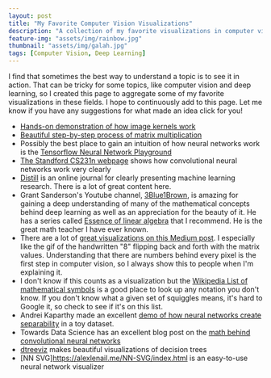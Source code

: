 ```yaml
---
layout: post
title: "My Favorite Computer Vision Visualizations"
description: "A collection of my favorite visualizations in computer vision and deep learning"
feature-img: "assets/img/rainbow.jpg"
thumbnail: "assets/img/galah.jpg"
tags: [Computer Vision, Deep Learning]
---
```


I find that sometimes the best way to understand a topic is to see it in action. That can be tricky for some topics, like computer vision and deep learning, so I created this page to aggregate some of my favorite visualizations in these fields. I hope to continuously add to this page. Let me know if you have any suggestions for what made an idea click for you!


* [Hands-on demonstration of how image kernels work](https://setosa.io/ev/image-kernels/)
* [Beautiful step-by-step process of matrix multiplication](http://matrixmultiplication.xyz)
* Possibly the best place to gain an intuition of how neural networks work is the [Tensorflow Neural Network Playground](https://playground.tensorflow.org/)
* [The Standford CS231n webpage](https://cs231n.github.io/convolutional-networks/) shows how convolutional neural networks work very clearly
* [Distill](https://distill.pub/) is an online journal for clearly presenting machine learning research. There is a lot of great content here.
* Grant Sanderson's Youtube channel, [3Blue1Brown](https://www.youtube.com/channel/UCYO_jab_esuFRV4b17AJtAw), is amazing for gaining a deep understanding of many of the mathematical concepts behind deep learning as well as an appreciation for the beauty of it. He has a series called [Essence of linear algebra](https://www.youtube.com/watch?v=fNk_zzaMoSs&list=PLZHQObOWTQDPD3MizzM2xVFitgF8hE_ab) that I recommend. He is the great math teacher I have ever known.
* There are a lot of [great visualizations on this Medium post](https://medium.com/@ageitgey/machine-learning-is-fun-part-3-deep-learning-and-convolutional-neural-networks-f40359318721). I especially like the gif of the handwritten "8" flipping back and forth with the matrix values. Understanding that there are numbers behind every pixel is the first step in computer vision, so I always show this to people when I'm explaining it.
* I don't know if this counts as a visualization but the [Wikipedia List of mathematical symbols](https://en.wikipedia.org/wiki/List_of_mathematical_symbols) is a good place to look up any notation you don't know. If you don't know what a given set of squiggles means, it's hard to Google it, so check to see if it's on this list.
* Andrei Kaparthy made an excellent [demo of how neural networks create separability](https://cs.stanford.edu/people/karpathy/convnetjs//demo/classify2d.html) in a toy dataset.
* Towards Data Science has an excellent blog post on the [math behind convolutional neural networks](https://towardsdatascience.com/gentle-dive-into-math-behind-convolutional-neural-networks-79a07dd44cf9)
* [dtreeviz](https://github.com/parrt/dtreeviz) makes beautiful visualizations of decision trees
* [NN SVG]https://alexlenail.me/NN-SVG/index.html is an easy-to-use neural network visualizer
